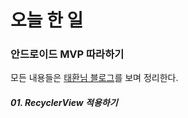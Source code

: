 # 오늘 한 일

### 안드로이드 MVP 따라하기

모든 내용들은 [태환님 블로그](https://thdev.tech/androiddev/2016/11/28/Android-MVP-One/)를 보며 정리한다.
##### 01. RecyclerView 적용하기
